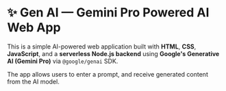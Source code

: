 # ✨ Gen AI — Gemini Pro Powered AI Web App

This is a simple AI-powered web application built with **HTML**, **CSS**, **JavaScript**, and a **serverless Node.js backend** using **Google's Generative AI (Gemini Pro)** via `@google/genai` SDK.

The app allows users to enter a prompt, and receive generated content from the AI model.
